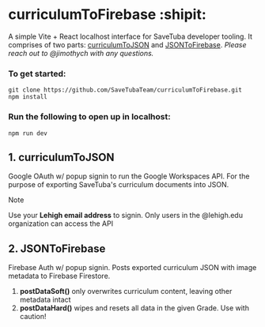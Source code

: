 # curriculumToFirebase :shipit:
A simple Vite + React localhost interface for SaveTuba developer tooling. It comprises of two parts: [curriculumToJSON](#1-curriculumtojson) and [JSONToFirebase](#2-jsontofirebase). _Please reach out to @jimothych with any questions._

### To get started:
```
git clone https://github.com/SaveTubaTeam/curriculumToFirebase.git
npm install
```

### Run the following to open up in localhost:
```
npm run dev
```



## 1. curriculumToJSON
Google OAuth w/ popup signin to run the Google Workspaces API. For the purpose of exporting SaveTuba's curriculum documents into JSON.

> [!NOTE]
> Use your **Lehigh email address** to signin. 
> Only users in the @lehigh.edu organization can access the API

## 2. JSONToFirebase
Firebase Auth w/ popup signin. Posts exported curriculum JSON with image metadata to Firebase Firestore.

1. **postDataSoft()** only overwrites curriculum content, leaving other metadata intact
2. **postDataHard()** wipes and resets all data in the given Grade. Use with caution!